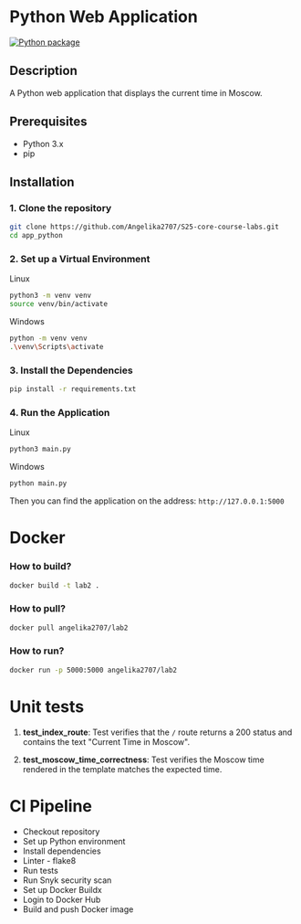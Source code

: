 # Python Web Application

[![Python package](https://github.com/Angelika2707/S25-core-course-labs/actions/workflows/pipeline.yml/badge.svg?branch=lab3)](https://github.com/Angelika2707/S25-core-course-labs/actions/workflows/pipeline.yml)

## Description
 A Python web application that displays the current time in Moscow.

## Prerequisites
- Python 3.x
- pip

## Installation

### 1. Clone the repository

```bash
git clone https://github.com/Angelika2707/S25-core-course-labs.git
cd app_python
```
    
### 2. Set up a Virtual Environment

Linux

```bash
python3 -m venv venv
source venv/bin/activate
```

Windows

```bash
python -m venv venv
.\venv\Scripts\activate
```

### 3. Install the Dependencies

```bash
pip install -r requirements.txt
```

### 4. Run the Application

Linux
```bash
python3 main.py
```
Windows
```bash
python main.py
```

Then you can find the application on the address: `http://127.0.0.1:5000`

# Docker

### How to build?
```bash
docker build -t lab2 .
```

### How to pull?
```bash
docker pull angelika2707/lab2
```

### How to run?
```bash
docker run -p 5000:5000 angelika2707/lab2
```

# Unit tests
1. **test_index_route**: Test verifies that the `/` route returns a 200 status and contains the text "Current Time in Moscow".

2. **test_moscow_time_correctness**: Test verifies the Moscow time rendered in the template matches the expected time.

# CI Pipeline
- Checkout repository
- Set up Python environment
- Install dependencies
- Linter - flake8
- Run tests
- Run Snyk security scan
- Set up Docker Buildx
- Login to Docker Hub
- Build and push Docker image